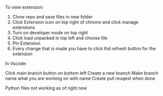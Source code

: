 To view extension:

1. Clone repo and save files in new folder
2. Click Extension icon on top right of chrome and click manage extensions
3. Turn on developer mode on top right
4. Click load unpacked in top left and choose file
5. Pin Extension
6. Every change that is made you have to click thd refresh button for the extension

In Vscode:

Click main branch button on bottom left
Create a new branch
Make branch name what you are working on with name
Create pull reuqest when done

Python files not working as of right now
